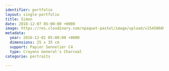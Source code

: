 ```yaml
---
identifier: portfolio
layout: single-portfolio
title: Simon
date: 2018-12-07 05:00:00 +0000
image: https://res.cloudinary.com/npaquet-pastel/image/upload/v1545068986/Simon-crayon-charcoal-25-X-35-cm-2016.jpg
metadata:
  year: 2016-12-01 05:00:00 +0000
  dimensions: 25 x 35 cm
  support: Papier Sennelier C4
  type: Crayons General's Charcoal
categorie: portraits

---
```

